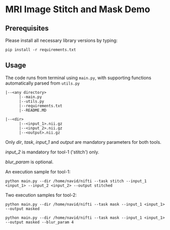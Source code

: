 # MRI Image Stitch and Mask Demo

## Prerequisites
Please install all necessary library versions by typing:

```pip install -r requirements.txt```
  
## Usage
The code runs from terminal using ```main.py```, with supporting functions automatically parsed from ```utils.py```

```
|--<any directory>
      |--main.py
      |--utils.py
      |--requirements.txt
      |--README.MD
      
|--<dir>
      |--<input_1>.nii.gz      
      |--<input_2>.nii.gz      
      |--<output>.nii.gz
```

Only _dir_, _task_, _input\_1_ and _output_ are mandatory parameters for both tools.

_input_2_ is mandatory for tool-1 ('stitch') only.

_blur\_param_ is optional.

An execution sample for tool-1:

```python main.py --dir /home/navid/nifti --task stitch --input_1 <input_1> --input_2 <input_2> --output stitched```

Two execution samples for tool-2:

```python main.py --dir /home/navid/nifti --task mask --input_1 <input_1> --output masked```

```python main.py --dir /home/navid/nifti --task mask --input_1 <input_1> --output masked --blur_param 4```
